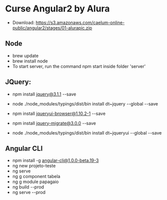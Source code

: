 # Curse Angular2 by Alura

* Download: https://s3.amazonaws.com/caelum-online-public/angular2/stages/01-alurapic.zip

## Node
* brew update
* brew install node
* To start server, run the command npm start inside folder 'server'

## JQuery: 
* npm install jquery@3.1.1 --save
* node ./node_modules/typings/dist/bin install dt~jquery --global --save

* npm install jqueryui-browser@1.10.2-1 --save
* npm install jquery-migrate@3.0.0 --save
* node ./node_modules/typings/dist/bin install dt~jqueryui --global --save

## Angular CLI
* npm install -g angular-cli@1.0.0-beta.19-3
* ng new projeto-teste
* ng serve
* ng g component tabela
* ng g module papagaio
* ng build --prod
* ng serve --prod